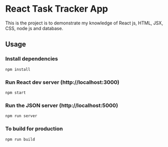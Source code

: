 # React Task Tracker App

This is the project is to demonstrate my knowledge of React js, HTML, JSX, CSS, node js and database. 

## Usage

### Install dependencies

```
npm install
```

### Run React dev server (http://localhost:3000)

```
npm start
```

### Run the JSON server (http://localhost:5000)

```
npm run server
```

### To build for production

```
npm run build
```
